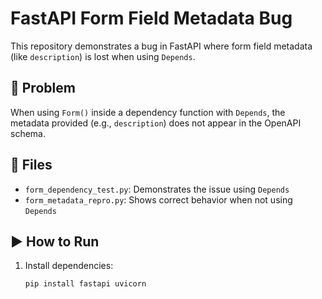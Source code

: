 # FastAPI Form Field Metadata Bug

This repository demonstrates a bug in FastAPI where form field metadata (like `description`) is lost when using `Depends`.

## 🐛 Problem

When using `Form()` inside a dependency function with `Depends`, the metadata provided (e.g., `description`) does not appear in the OpenAPI schema.

## 📁 Files

- `form_dependency_test.py`: Demonstrates the issue using `Depends`
- `form_metadata_repro.py`: Shows correct behavior when not using `Depends`

## ▶️ How to Run

1. Install dependencies:
   ```bash
   pip install fastapi uvicorn
